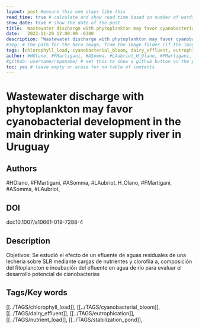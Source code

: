 ```yaml
---
layout: post #ensure this one stays like this
read_time: true # calculate and show read time based on number of words
show_date: true # show the date of the post
title:  Wastewater discharge with phytoplankton may favor cyanobacterial development in the main drinking water supply river in Uruguay
date:   2022-11-20 12:00:00 -0300
description: "Wastewater discharge with phytoplankton may favor cyanobacterial development in the main drinking water supply river in Uruguay"
#img: # the path for the hero image, from the image folder (if the image is directly on the image folder, just the filename is needed)
tags: [chlorophyll_load, cyanobacterial_bloom, dairy_effluent, eutrophication,nutrient_load, stabilization_pond]
author: #HOlano, #FMartigani, #ASomma, #LAubriot_H_Olano, #FMartigani, #ASomma, #LAubriot, 
#github: username/reponame/ # set this to show a github button on the post
toc: yes # leave empty or erase for no table of contents
---
```


# Wastewater discharge with phytoplankton may favor cyanobacterial development in the main drinking water supply river in Uruguay
## Authors
#HOlano, #FMartigani, #ASomma, #LAubriot_H_Olano, #FMartigani, #ASomma, #LAubriot, 
## DOI
 doi:10.1007/s10661-019-7288-4 
## Description
Objetivos: Se estudió el efecto de un efluente de aguas residuales de una lechería sobre SLR mediante cargas de nutrientes y clorofila a, composición del fitoplancton e incubación del efluente en agua de río para evaluar el desarrollo potencial de cianobacterias
## Tags/Key words
[[../TAGS/chlorophyll_load]], [[../TAGS/cyanobacterial_bloom]], [[../TAGS/dairy_effluent]], [[../TAGS/eutrophication]], [[../TAGS/nutrient_load]], [[../TAGS/stabilization_pond]], 
